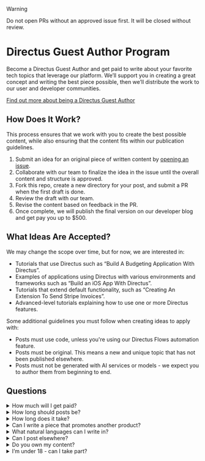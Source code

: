 > [!WARNING]
> Do not open PRs without an approved issue first. It will be closed without review.


# Directus Guest Author Program

Become a Directus Guest Author and get paid to write about your favorite tech topics that leverage our platform. We’ll support you in creating a great concept and writing the best piece possible, then we’ll distribute the work to our user and developer communities.

[Find out more about being a Directus Guest Author](https://docs.directus.io/blog/guest-author)

## How Does It Work? 

This process ensures that we work with you to create the best possible content, while also ensuring that the content fits within our publication guidelines.

1. Submit an idea for an original piece of written content by [opening an issue](https://github.com/directus-community/guest-authoring/issues/new/choose).
2. Collaborate with our team to finalize the idea in the issue until the overall content and structure is approved.
3. Fork this repo, create a new directory for your post, and submit a PR when the first draft is done. 
5. Review the draft with our team.
6. Revise the content based on feedback in the PR.
7. Once complete, we will publish the final version on our developer blog and get pay you up to $500.

## What Ideas Are Accepted?

We may change the scope over time, but for now, we are interested in:
- Tutorials that use Directus such as “Build A Budgeting Application With Directus”.
- Examples of applications using Directus with various environments and frameworks such as “Build an iOS App With Directus”.
- Tutorials that extend default functionality, such as “Creating An Extension To Send Stripe Invoices”.
- Advanced-level tutorials explaining how to use one or more Directus features.

Some additional guidelines you must follow when creating ideas to apply with:
- Posts must use code, unless you're using our Directus Flows automation feature.
- Posts must be original. This means a new and unique topic that has not been published elsewhere.
- Posts must not be generated with AI services or models - we expect you to author them from beginning to end.

## Questions

<details>
  <summary>How much will I get paid?</summary>
  <p>We have three tiers of content payment, dependent on the time and effort required - $250 (small), $350 (medium), and $500 (large). The value is agreed upon before any writing happens and is at the discretion of Directus.</p>
  <p>You must be able to generate an invoice at the end of authoring in order for us to pay you.</p>
</details>

<details>
<summary>How long should posts be?</summary>
<p>We’re flexible, and this is reflected in our multi-tier payment structure. Posts must be completed in one part (no
multi-part series), and be over 1000 words.</p>
</details>

<details>
<summary>How long does it take?</summary>
<p>Once agreed, we love to move quickly through drafting, reviewing, and publishing. We expect each post to take somewhere
between 2-4 weeks to go through this whole process.</p>
</details>

<details>
<summary>Can I write a piece that promotes another product?</summary>
<p>If you work for a company that makes the product, our relationship might be better served as a co-marketing effort. For
the Guest Author program, we only work with individuals.</p>
</details>

<details>
<summary>What natural languages can I write in?</summary>
<p>We currently only accept contributions in English.</p>
</details>

<details>
<summary>Can I post elsewhere?</summary>
<p>Yes, but must include our post as the canonical source for the content.</p>
</details>

<details>
<summary>Do you own my content?</summary>
<p>You own your content, but you grant us an unlimited license to post and promote your content.</p>
</details>

<details>
<summary>I’m under 18 - can I take part?</summary>
<p>You must be aged 18 over to be a Directus Guest Author.</p>
</details>
